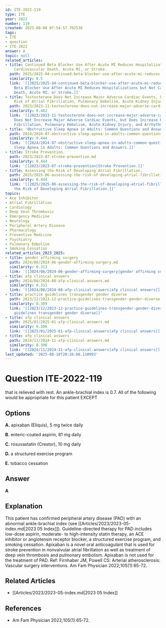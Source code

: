 ```yaml
---
id: ITE-2022-119
type: ITE
year: 2022
number: 119
created: 2025-08-08 07:54:57.702538
tags:
- ITE
- question
- ITE-2022
answer: A
topic: null
related_articles:
- title: Continued Beta Blocker Use After Acute MI Reduces Hospitalizations but Not
    Cardiovascular Death, Acute MI, or Stroke.
  path: 2025/2025-04-continued-beta-blocker-use-after-acute-mi-reduces-hospitaliz.md
  similarity: 0.5
  link: '[[2025/2025-04-continued-beta-blocker-use-after-acute-mi-reduces-hospitaliz|Continued
    Beta Blocker Use After Acute MI Reduces Hospitalizations but Not Cardiovascular
    Death, Acute MI, or Stroke.]]'
- title: Testosterone Does Not Increase Major Adverse Cardiac Events, but Does Increase
    Risk of Atrial Fibrillation, Pulmonary Embolism, Acute Kidney Injury, and Arrhythmia.
  path: 2023/2023-11-testosterone-does-not-increase-major-adverse-cardiac-events.md
  similarity: 0.462
  link: '[[2023/2023-11-testosterone-does-not-increase-major-adverse-cardiac-events|Testosterone
    Does Not Increase Major Adverse Cardiac Events, but Does Increase Risk of Atrial
    Fibrillation, Pulmonary Embolism, Acute Kidney Injury, and Arrhythmia.]]'
- title: 'Obstructive Sleep Apnea in Adults: Common Questions and Answers.'
  path: 2024/2024-07-obstructive-sleep-apnea-in-adults-common-questions-and-answe.md
  similarity: 0.444
  link: '[[2024/2024-07-obstructive-sleep-apnea-in-adults-common-questions-and-answe|Obstructive
    Sleep Apnea in Adults: Common Questions and Answers.]]'
- title: Stroke Prevention.
  path: 2023/2023-07-stroke-prevention.md
  similarity: 0.444
  link: '[[2023/2023-07-stroke-prevention|Stroke Prevention.]]'
- title: Assessing the Risk of Developing Atrial Fibrillation.
  path: 2025/2025-06-assessing-the-risk-of-developing-atrial-fibrillation.md
  similarity: 0.444
  link: '[[2025/2025-06-assessing-the-risk-of-developing-atrial-fibrillation|Assessing
    the Risk of Developing Atrial Fibrillation.]]'
topics:
- Ace Inhibitor
- Atrial Fibrillation
- Cardiology
- Deep Vein Thrombosis
- Emergency Medicine
- Neurology
- Peripheral Artery Disease
- Pharmacology
- Preventive Medicine
- Psychiatry
- Pulmonary Embolism
- Smoking Cessation
related_articles_2023_2025:
- title: gender affirming surgery
  path: 2024/06/2024-06-gender-affirming-surgery.md
  similarity: 0.313
  link: '[[2024/06/2024-06-gender-affirming-surgery|gender affirming surgery]]'
- title: afp clinical answers
  path: 2024/08/2024-08-afp-clinical-answers.md
  similarity: 0.312
  link: '[[2024/08/2024-08-afp-clinical-answers|afp clinical answers]]'
- title: practice guidelines transgender gender diverse
  path: 2023/12/2023-12-practice-guidelines-transgender-gender-diverse.md
  similarity: 0.309
  link: '[[2023/12/2023-12-practice-guidelines-transgender-gender-diverse|practice
    guidelines transgender gender diverse]]'
- title: afp clinical answers
  path: 2025/01/2025-01-afp-clinical-answers.md
  similarity: 0.306
  link: '[[2025/01/2025-01-afp-clinical-answers|afp clinical answers]]'
- title: afp clinical answers
  path: 2024/11/2024-11-afp-clinical-answers.md
  similarity: 0.306
  link: '[[2024/11/2024-11-afp-clinical-answers|afp clinical answers]]'
last_updated: '2025-08-10T20:26:06.110993'
---
```


# Question ITE-2022-119

that is relieved with rest. An ankle-brachial index is 0.7. All of the following would be appropriate for this patient EXCEPT

## Options

**A.** apixaban (Eliquis), 5 mg twice daily

**B.** enteric-coated aspirin, 81 mg daily

**C.** rosuvastatin (Crestor), 10 mg daily

**D.** a structured exercise program

**E.** tobacco cessation

## Answer

**A**

## Explanation

This patient has confirmed peripheral artery disease (PAD) with an abnormal ankle-brachial index (see [[Articles/2023/2023-05-index.md|2023 05 Index]]).
Guideline-directed therapy for PAD includes low-dose aspirin, moderate- to high-intensity statin therapy,
an ACE inhibitor or angiotensin receptor blocker, a structured exercise program, and smoking cessation.
Apixaban is a novel oral anticoagulant that is used for stroke prevention in nonvalvular atrial fibrillation
as well as treatment of deep vein thrombosis and pulmonary embolism. Apixaban is not used for the
treatment of PAD.
Ref: Firnhaber JM, Powell CS: Arterial atherosclerosis: Vascular surgery interventions. Am Fam Physician  2022;105(1):65-72.



## Related Articles

- [[Articles/2023/2023-05-index.md|2023 05 Index]]

## References

- Am Fam Physician  2022;105(1):65-72.
